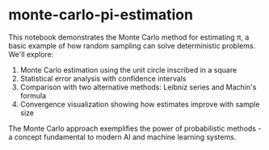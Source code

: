 # monte-carlo-pi-estimation

This notebook demonstrates the Monte Carlo method for estimating π, a basic example of how random sampling can solve deterministic problems. We'll explore:

1. Monte Carlo estimation using the unit circle inscribed in a square
2. Statistical error analysis with confidence intervals
3. Comparison with two alternative methods: Leibniz series and Machin's formula
4. Convergence visualization showing how estimates improve with sample size

The Monte Carlo approach exemplifies the power of probabilistic methods - a concept fundamental to modern AI and machine learning systems.
